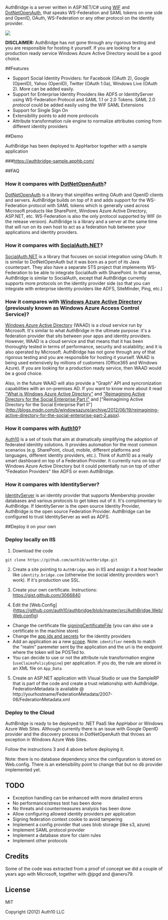 AuthBridge is a server written in ASP.NET/C# using [WIF](http://msdn.microsoft.com/en-us/security/aa570351.aspx) and [DotNetOpenAuth](http://www.dotnetopenauth.net), that speaks WS-Federation and SAML tokens on one side and OpenID, OAuth, WS-Federation or any other protocol on the identity provider. 

![](http://puu.sh/GzU1)

**DISCLAIMER:** AuthBridge has not gone through any rigorous testing and you are responsible for hosting it yourself. If you are looking for a production ready service Windows Azure Active Directory would be a good choice. 

##Features

* Support Social Identity Providers: for Facebook (OAuth 2), Google (OpenID), Yahoo (OpenID), Twitter (OAuth 1.0a), Windows Live (OAuth 2). More can be added easily.
* Support for Enterprise Identity Providers like ADFS or IdentityServer using WS-Federation Protocol and SAML 1.1 or 2.0 Tokens. SAML 2.0 *protocol* could be added easily using the WIF SAML Extensions
* Support for Single Sign On
* Extensibility points to add more protocols
* Attribute transformation rule engine to normalize attributes coming from different identity providers

##Demo

AuthBridge has been deployed to AppHarbor together with a sample application

###https://authbridge-sample.apphb.com/

##FAQ

### How it compares with [DotNetOpenAuth](http://www.dotnetopenauth.net)?

[DotNetOpenAuth](http://www.dotnetopenauth.net) is a library that simplifies writing OAuth and OpenID clients and servers. AuthBridge builds on top of it and adds support for the WS-Federation protocol with SAML tokens which is generally used across Microsoft products like SharePoint, Windows Azure Active Directory, ASP.NET, etc. WS-Federation is also the only protocol supported by WIF (in the release version). AuthBridge is a library and a server at the same time that will run on its own host to act as a federation hub between your applications and identity providers.

### How it compares with [SocialAuth.NET](http://code.google.com/p/socialauth-net/)?

[SocialAuth.NET](http://code.google.com/p/socialauth-net/) is a library that focuses on social integration using OAuth. It is similar to DotNetOpenAuth but it was born as a port of its Java counterpart. They also have a separate STS project that implements WS-Federation to be able to integrate SocialAuth with SharePoint. In that sense, AuthBridge is similar to SocialAuth, except that AuthBridge currently supports more protocols on the identity provider side (so that you can integrate with enterprise identity providers like ADFS, SiteMinder, Ping, etc.)

### How it compares with [Windows Azure Active Directory](https://www.windowsazure.com/en-us/home/features/identity/) (previously known as Windows Azure Access Control Service)?

[Windows Azure Active Directory](https://www.windowsazure.com/en-us/home/features/identity/) (WAAD) is a cloud service run by Microsoft. It's similar to what AuthBridge in the ultimate purpose: it's a federation provider that sits between your apps and identity providers. However, WAAD is a cloud service and that means that it has been thoroughly tested in terms of performance, security and scalability; and it is also operated by Microsoft. AuthBridge has not gone through any of that rigorous testing and you are responsible for hosting it yourself. WAAD is being used extensively by millions of customers (Office365 and Windows Azure). If you are looking for a production ready service, then WAAD would be a good choice. 

Also, in the future WAAD will also provide a "Graph" API and syncronization capabilities with an on-premises AD. If you want to know more about it read ["What is Windows Azure Active Directory"](http://blog.auth10.com/2012/06/13/what-is-windows-azure-active-directory/) and ["Reimagining Active Directory for the Social Enterprise Part I"](http://blogs.msdn.com/b/windowsazure/archive/2012/05/23/reimagining-active-directory-for-the-social-enterprise-part-1.aspx) and ["Reimagining Active Directory for the Social Enterprise Part II"] (http://blogs.msdn.com/b/windowsazure/archive/2012/06/19/reimagining-active-directory-for-the-social-enterprise-part-2.aspx). 

### How it compares with [Auth10](http://auth10.com)?

[Auth10](http://auth10.com) is a set of tools that aim at dramatically simplifying the adoption of federated idenitity solutions. It provides automation for the most common scenarios (e.g. SharePoint, cloud, mobile, different platforms and languages, different identity providers, etc.). Think of Auth10 as a really smart dashboard on top of a Federation Provider. It currently runs on top of Windows Azure Active Directory but it could potentially run on top of other "Fedeation Providers" like ADFS or even AuthBridge.

### How it compares with IdentityServer?

[IdentityServer](http://identityserver.codeplex.com/) is an identity provider that supports Membership provider databases and various protocols to get tokes out of it. It's complimentary to AuthBridge. If IdentityServer is the open source Identity Provider, AuthBridge is the open source Federation Provider. AuthBridge can be configured to trust IdentityServer as well as ADFS.

##Deploy it on your own

### Deploy locally on IIS

1. Download the code
```
git clone https://github.com/auth10/authbridge.git
```
2. Create a site pointing to `AuthBridge.Web` in IIS and assign it a host header like `identity.bridge.com` (otherwise the social identity providers won't work). If it's production use SSL.

3. Create your own certificate. Instructions: https://gist.github.com/3066840

4. Edit the [Web.Config] (https://github.com/auth10/authbridge/blob/master/src/AuthBridge.Web/Web.config) 
  * Change the certificate file  [signingCertificateFile](https://github.com/auth10/authbridge/blob/master/src/AuthBridge.Web/Web.config#L64) (you can also use a certificate in the machine store)
  * Change the [app ids and secrets](https://github.com/auth10/authbridge/blob/master/src/AuthBridge.Web/Web.config#L65) for the identity providers 
  * Add an application as a new [scope](https://github.com/auth10/authbridge/blob/master/src/AuthBridge.Web/Web.config#L93). Note: `identifier` needs to match the "realm" paremeter sent by the application and the uri is the endpoint where the token will be POSTed to.
  * You can decide to use or not the attribute rule transformation engine (`useClaimsPolicyEngine`) per application. If you do, the rule are stored in an XML file on `App_Data`  
5. Create an ASP.NET application with Visual Studio or use the SampleRP that is part of the code and create a trust relationship with AuthBridge. FederationMetadata is available @ http://yourhostname/FederationMetadata/2007-06/FederationMetadata.xml

### Deploy to the Cloud

AuthBridge is ready to be deployed to .NET PaaS like AppHabor or Windows Azure Web Sites. Although currently there is an issue with Google OpenID provider and the discovery process in DotNetOpenAuth that throws an exception in Windows Azure Web Sites.

Follow the instructions 3 and 4 above before deploying it.

Note: there is no database dependency since the configuration is stored on Web.config. There is an extensibility point to change that but no db provider implemented yet.

## TODO

* Exception handling can be enhanced with more detailed errors
* No performance/stress test has been done
* No threats and countermeasures analysis has been done
* Allow configuring allowed identity providers per application
* Signing federation context cookie to avoid tampering
* Implement a config provider that uses blob storage (like s3, azure)
* Implement SAML protocol provider
* Implement a database store for claim rules
* Implement other protocols

## Credits

Some of the code was extracted from a proof of concept we did a couple of years ago with Microsoft, together with @jpgd and @anero79.

## License

MIT

Copyright (2012) Auth10 LLC